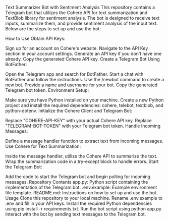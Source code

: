 Text Summarizer Bot with Sentiment Analysis
This repository contains a Telegram bot that utilizes the Cohere API for text summarization and TextBlob library for sentiment analysis. The bot is designed to receive text inputs, summarize them, and provide sentiment analysis of the input text. Below are the steps to set up and use the bot:

How to Use
Obtain API Keys:

Sign up for an account on Cohere's website.
Navigate to the API Key section in your account settings.
Generate an API key if you don’t have one already.
Copy the generated Cohere API key.
Create a Telegram Bot Using BotFather:

Open the Telegram app and search for BotFather.
Start a chat with BotFather and follow the instructions.
Use the /newbot command to create a new bot.
Provide a name and username for your bot.
Copy the generated Telegram bot token.
Environment Setup:

Make sure you have Python installed on your machine.
Create a new Python project and install the required dependencies: cohere, telebot, textblob, and python-dotenv.
Initialize the Cohere Client and Telegram Bot:

Replace "COHERE-API-KEY" with your actual Cohere API key.
Replace "TELEGRAM-BOT-TOKEN" with your Telegram bot token.
Handle Incoming Messages:

Define a message handler function to extract text from incoming messages.
Use Cohere for Text Summarization:

Inside the message handler, utilize the Cohere API to summarize the text.
Wrap the summarization code in a try-except block to handle errors.
Start the Telegram Bot:

Add the code to start the Telegram bot and begin polling for incoming messages.
Repository Contents
app.py: Python script containing the implementation of the Telegram bot.
.env.example: Example environment file template.
README.md: Instructions on how to set up and use the bot.
Usage
Clone this repository to your local machine.
Rename .env.example to .env and fill in your API keys.
Install the required Python dependencies using pip install -r requirements.txt.
Run the bot script using python app.py.
Interact with the bot by sending text messages to the Telegram bot.
